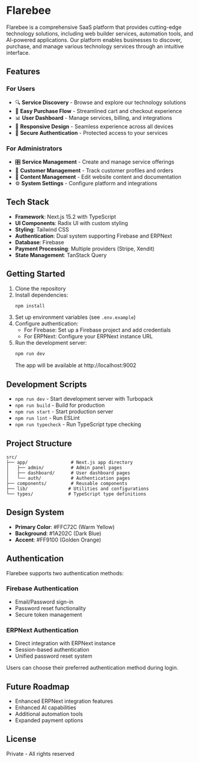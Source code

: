 # Flarebee

Flarebee is a comprehensive SaaS platform that provides cutting-edge technology solutions, including web builder services, automation tools, and AI-powered applications. Our platform enables businesses to discover, purchase, and manage various technology services through an intuitive interface.

## Features

### For Users
- 🔍 **Service Discovery** - Browse and explore our technology solutions
- 🛒 **Easy Purchase Flow** - Streamlined cart and checkout experience
- 📊 **User Dashboard** - Manage services, billing, and integrations
- 📱 **Responsive Design** - Seamless experience across all devices
- 🔐 **Secure Authentication** - Protected access to your services

### For Administrators
- 🎛️ **Service Management** - Create and manage service offerings
- 👥 **Customer Management** - Track customer profiles and orders
- 📝 **Content Management** - Edit website content and documentation
- ⚙️ **System Settings** - Configure platform and integrations

## Tech Stack

- **Framework**: Next.js 15.2 with TypeScript
- **UI Components**: Radix UI with custom styling
- **Styling**: Tailwind CSS
- **Authentication**: Dual system supporting Firebase and ERPNext
- **Database**: Firebase
- **Payment Processing**: Multiple providers (Stripe, Xendit)
- **State Management**: TanStack Query

## Getting Started

1. Clone the repository
2. Install dependencies:
   ```bash
   npm install
   ```
3. Set up environment variables (see `.env.example`)
4. Configure authentication:
   - For Firebase: Set up a Firebase project and add credentials
   - For ERPNext: Configure your ERPNext instance URL
5. Run the development server:
   ```bash
   npm run dev
   ```
   The app will be available at http://localhost:9002

## Development Scripts

- `npm run dev` - Start development server with Turbopack
- `npm run build` - Build for production
- `npm run start` - Start production server
- `npm run lint` - Run ESLint
- `npm run typecheck` - Run TypeScript type checking

## Project Structure

```
src/
├── app/                # Next.js app directory
│   ├── admin/          # Admin panel pages
│   ├── dashboard/      # User dashboard pages
│   └── auth/           # Authentication pages
├── components/         # Reusable components
├── lib/               # Utilities and configurations
└── types/             # TypeScript type definitions
```

## Design System

- **Primary Color**: #FFC72C (Warm Yellow)
- **Background**: #1A202C (Dark Blue)
- **Accent**: #FF9100 (Golden Orange)

## Authentication

Flarebee supports two authentication methods:

### Firebase Authentication
- Email/Password sign-in
- Password reset functionality
- Secure token management

### ERPNext Authentication
- Direct integration with ERPNext instance
- Session-based authentication
- Unified password reset system

Users can choose their preferred authentication method during login.

## Future Roadmap

- Enhanced ERPNext integration features
- Enhanced AI capabilities
- Additional automation tools
- Expanded payment options

## License

Private - All rights reserved
